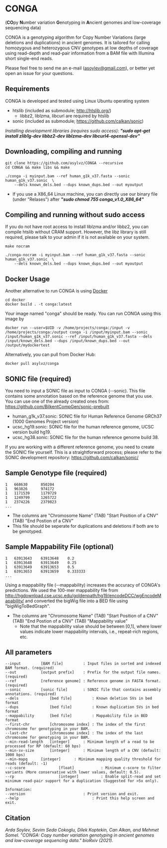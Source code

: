# CONGA 
(**CO**py **N**umber variation **G**enotyping in **A**ncient genomes and low-coverage sequencing data) 

CONGA is a genotyping algorithm for Copy Number Variations (large deletions and duplications) in ancient genomes. It is tailored for calling homozygous and heterozygous CNV genotypes at low depths of coverage using read-depth and read-pair information from a BAM file with Illumina short single-end reads.

Please feel free to send me an e-mail (asoylev@gmail.com), or better yet open an issue for your questions.


## Requirements
CONGA is developed and tested using Linux Ubuntu operating system

 * htslib	(included as submodule; http://htslib.org/)
 	* libbz2, liblzma, libcurl are required by htslib
 * sonic  	(included as submodule; https://github.com/calkan/sonic)
 
*Installing development libraries (requires sudo access):* ***"sudo apt-get install zlib1g-dev libbz2-dev liblzma-dev libcurl4-openssl-dev"***

## Downloading, compiling and running

	git clone https://github.com/asylvz/CONGA --recursive
	cd CONGA && make libs && make

	./conga -i myinput.bam --ref human_g1k_v37.fasta --sonic human_g1k_v37.sonic  \
		--dels known_dels.bed --dups known_dups.bed --out myoutput
		
* If you use a X86_64 Linux machine, you can directly use our binary file (under "Relases") after ***"sudo chmod 755 conga_v1.0_X86_64"***

## Compiling and running without sudo access

If you do not have root access to install liblzma and/or libbz2, you can compile htslib without CRAM support. However, the libz library is still required, please talk to your admin if it is not available on your system.
	
	make nocram

	./conga-nocram -i myinput.bam --ref human_g1k_v37.fasta --sonic human_g1k_v37.sonic  \
		--dels known_dels.bed --dups known_dups.bed --out myoutput

## Docker Usage

Another alternative to run CONGA is using [Docker](https://www.docker.com)

	cd docker
	docker build . -t conga:latest

Your image named "conga" should be ready. You can run CONGA using this image by

	docker run --user=$UID -v /home/projects/conga:/input -v /home/projects/conga:/output conga -i /input/myinput.bam --sonic /input/human_g1k_v37.sonic --ref /input/human_g1k_v37.fasta --dels /input/known_dels.bed --dups /input/known_dups.bed --out /output/mydockertest

Alternatively, you can pull from Docker Hub:

	docker pull asylvz/conga


## SONIC file (required)

You need to input a SONIC file as input to CONGA (--sonic). This file contains some annotation based on the reference genome that you use. You can use one of the already created ones from: https://github.com/BilkentCompGen/sonic-prebuilt

 * human_g1k_v37.sonic: SONIC file for Human Reference Genome GRCh37 (1000 Genomes Project version)
 * ucsc_hg19.sonic: SONIC file for the human reference genome, UCSC version build hg19.
 * ucsc_hg38.sonic: SONIC file for the human reference genome build 38.

If you are working with a different reference genome, you need to create the SONIC file yourself. This is a straightforward process; please refer to the SONIC development repository: https://github.com/calkan/sonic/


## Sample Genotype file (required)

	1	668630		850204
	1	963826		974172
	1	1171539		1179729
	1	1249799		1265722
	1	2374226		2379823
	...

* The columns are "Chromosome Name" (TAB) "Start Position of a CNV" (TAB) "End Postion of a CNV"
* This file should be seperate for duplications and deletions if both are to be genotyped.


## Sample Mappability File (optional)

	1	63913643	63913648	0.2
	1	63913648	63913649	0.25
	1	63913649	63913653	0.5
	1	63913653	63913659	0.333333
	...

Using a mappability file (--mappability) increases the accuracy of CONGA's predictions. We used the 100-mer mappability file from http://hgdownload.cse.ucsc.edu/goldenpath/hg19/encodeDCC/wgEncodeMapability/ and converted the bigWig file into a BED file using "bigWigToBedGraph".

* The columns are "Chromosome Name" (TAB) "Start Position of a CNV" (TAB) "End Postion of a CNV" (TAB) "Mappability value"
    * Note that the mappability value should be between [0,1], where lower values indicate lower mappability intervals, i.e., repeat-rich regions, etc. 


## All parameters

	--input 		[BAM file]         : Input files in sorted and indexed BAM format. (required)
	--out   		[output prefix]    : Prefix for the output file names. (required)
	--ref   		[reference genome] : Reference genome in FASTA format. (required)
	--sonic 		[sonic file]       : SONIC file that contains assembly annotations. (required)
	--dels          	[bed file]         : Known deletion SVs in bed format
	--dups          	[bed file]         : Known duplication SVs in bed format
	--mappability   	[bed file]         : Mappability file in BED format
	--first-chr     	[chromosome index] : The index of the first chromosome for genotyping in your BAM.
	--last-chr      	[chromosome index] : The index of the last chromosome for genotyping in your BAM.
	--min-read-length	[integer]	   : Minimum length of a read to be processed for RP (default: 60 bps)
	--min-sv-size		[integer]	   : Minimum length of a CNV (default: 1000 bps)
	--min-mapq		[integer]	   : Minimum mapping quality threshold for reads (default: -1)
	--c-score               [float]            : Minimum c-score to filter variants (More conservative with lower values, default: 0.5).
	--rp                    [integer]          : Enable split-read and set minimum read-pair support for a duplication (Suggested for >5x only).
	
	Information:
	--version                  		   : Print version and exit.
	--help 		                           : Print this help screen and exit.


## Citation

*Arda Soylev, Sevim Seda Cokoglu, Dilek Koptekin, Can Alkan, and Mehmet Somel. "CONGA: Copy number variation genotyping in ancient genomes and low-coverage sequencing data." bioRxiv (2021).*
